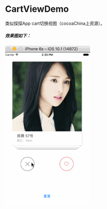 # CartViewDemo
类似探探App cart切换视图（cocoaChina上资源）。


##### 效果图如下：

![效果图](https://github.com/zfx5130/CartViewDemo/blob/master/test.gif)


